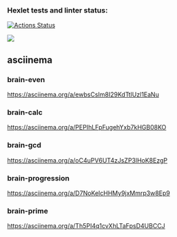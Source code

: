### Hexlet tests and linter status:
[![Actions Status](https://github.com/origiboy/frontend-project-44/actions/workflows/hexlet-check.yml/badge.svg)](https://github.com/origiboy/frontend-project-44/actions)

<a href="https://codeclimate.com/github/origiboy/frontend-project-44/maintainability"><img src="https://api.codeclimate.com/v1/badges/a9b189f6c9e47dc32c3b/maintainability" /></a>

## asciinema
### brain-even
https://asciinema.org/a/ewbsCsIm8I29KdTtIUzl1EaNu

### brain-calc
https://asciinema.org/a/PEPIhLFpFugehYxb7kHGB08KO

### brain-gcd
https://asciinema.org/a/oC4uPV6UT4zJsZP3lHoK8EzgP

### brain-progression
https://asciinema.org/a/D7NoKelcHHMy9jxMmrp3w8Ep9

### brain-prime
https://asciinema.org/a/Th5PI4q1cvXhLTaFpsD4UBCCJ